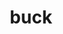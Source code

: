 ---
category: 4-letters
denotation: null
name: buck
reference_link: https://www.etymonline.com/word/buck
root_language: null
root_name: null
title: buck
type: free
word_sums:
- respelling: buck
  sum: 'Buck + '
---